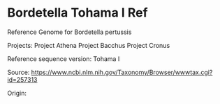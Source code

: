 # Bordetella Tohama I Ref
Reference Genome for Bordetella pertussis 

Projects:
Project Athena
Project Bacchus
Project Cronus

Reference sequence version:
Tohama I

Source:
https://www.ncbi.nlm.nih.gov/Taxonomy/Browser/wwwtax.cgi?id=257313

Origin:


